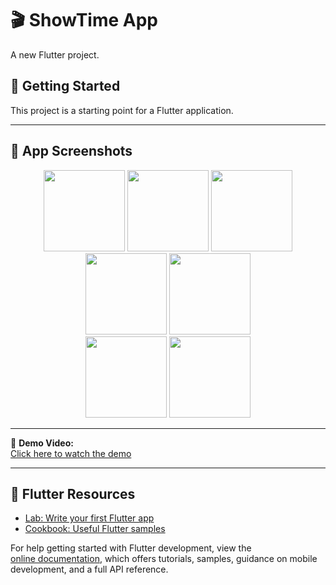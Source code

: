 # 🎬 ShowTime App

A new Flutter project.

## 🚀 Getting Started

This project is a starting point for a Flutter application.

---

## 📱 App Screenshots

<p align="center">
  <img src="https://github.com/user-attachments/assets/0758edee-0d14-44fe-8b50-777a63eddac8" width="130" />
  <img src="https://github.com/user-attachments/assets/aa397753-90ed-4e05-b9b6-782b87e6d3d4" width="130" />
  <img src="https://github.com/user-attachments/assets/b35b2eb1-7508-4285-9a63-60b6726a831e" width="130" />
  <img src="https://github.com/user-attachments/assets/55f0e43b-b2c4-45fb-b4c5-8c568f1951c1" width="130" />
  <img src="https://github.com/user-attachments/assets/ef5153c4-a113-4d7a-9e47-5d2963a911dd" width="130" />
  <br/>
  <img src="https://github.com/user-attachments/assets/5122f3f3-dfe1-4383-b5f2-395c06e578ef" width="130" />
  <img src="https://github.com/user-attachments/assets/2f665784-0f8e-42c4-a653-10a1de65062a" width="130" />
</p>

---

🎥 **Demo Video:**  
[Click here to watch the demo](https://github.com/user-attachments/assets/e04d03df-8538-4ebc-9004-44472294c5ad)

---

## 📘 Flutter Resources

- [Lab: Write your first Flutter app](https://docs.flutter.dev/get-started/codelab)  
- [Cookbook: Useful Flutter samples](https://docs.flutter.dev/cookbook)

For help getting started with Flutter development, view the  
[online documentation](https://docs.flutter.dev/), which offers tutorials, samples, guidance on mobile development, and a full API reference.
